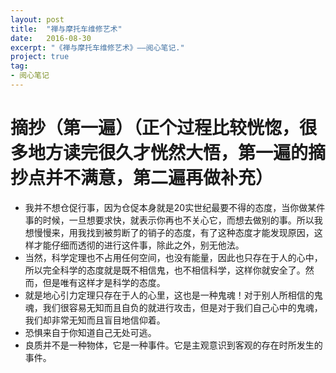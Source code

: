 ```yaml
---
layout: post
title:  "禅与摩托车维修艺术"
date:   2016-08-30
excerpt: "《禅与摩托车维修艺术》——阅心笔记."
project: true
tag:
- 阅心笔记 
---
```

# 摘抄（第一遍）（正个过程比较恍惚，很多地方读完很久才恍然大悟，第一遍的摘抄点并不满意，第二遍再做补充）

* 我并不想仓促行事，因为仓促本身就是20实世纪最要不得的态度，当你做某件事的时候，一旦想要求快，就表示你再也不关心它，而想去做别的事。所以我想慢慢来，用我找到被剪断了的销子的态度，有了这种态度才能发现原因，这样才能仔细而透彻的进行这件事，除此之外，别无他法。
* 当然，科学定理也不占用任何空间，也没有能量，因此也只存在于人的心中，所以完全科学的态度就是既不相信鬼，也不相信科学，这样你就安全了。然而，但是唯有这样才是科学的态度。
* 就是地心引力定理只存在于人的心里，这也是一种鬼魂！对于别人所相信的鬼魂，我们很容易无知而且自负的就进行攻击，但是对于我们自己心中的鬼魂，我们却非常无知而且盲目地信仰着。
* 恐惧来自于你知道自己无处可逃。
* 良质并不是一种物体，它是一种事件。它是主观意识到客观的存在时所发生的事件。
